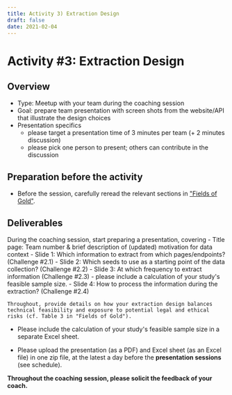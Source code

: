 ```yaml
---
title: Activity 3) Extraction Design
draft: false
date: 2021-02-04
---
```


# Activity #3: Extraction Design

## Overview
- Type: Meetup with your team during the coaching session 
- Goal: prepare team presentation with screen shots from the website/API that illustrate the design choices
- Presentation specifics
    - please target a presentation time of 3 minutes per team (+ 2 minutes discussion)
    - please pick one person to present; others can contribute in the discussion

## Preparation before the activity

- Before the session, carefully reread the relevant sections in ["Fields of Gold"](https://doi.org/10.1177%2F00222429221100750).

## Deliverables

During the coaching session, start preparing a presentation, covering
    - Title page: Team number & brief description of (updated) motivation for data context
    - Slide 1: Which information to extract from which pages/endpoints? (Challenge #2.1)
    - Slide 2: Which seeds to use as a starting point of the data collection? (Challenge #2.2)
    - Slide 3: At which frequency to extract information (Challenge #2.3)
        - please include a calculation of your study's feasible sample size.
    - Slide 4: How to process the information during the extraction? (Challenge #2.4)

    Throughout, provide details on how your extraction design balances technical feasibility and exposure to potential legal and ethical risks (cf. Table 3 in "Fields of Gold").

- Please include the calculation of your study's feasible sample size in a separate Excel sheet.

- Please upload the presentation (as a PDF) and Excel sheet (as an Excel file) in one zip file, at the latest a day before the __presentation sessions__ (see schedule).


__Throughout the coaching session, please solicit the feedback of your coach.__

<!--

- Conduct background research on the *current legal situation* on using w)eb scraping and APIs: When is it allowed, and when not? What are ethical boundaries?
-->
